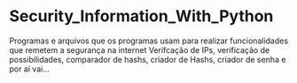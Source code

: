 # Security_Information_With_Python

Programas e arquivos que os programas usam para realizar funcionalidades que remetem a segurança na internet
Verifcação de IPs, verificação de possibilidades, comparador de hashs, criador de Hashs, criador de senha e por aí vai...
